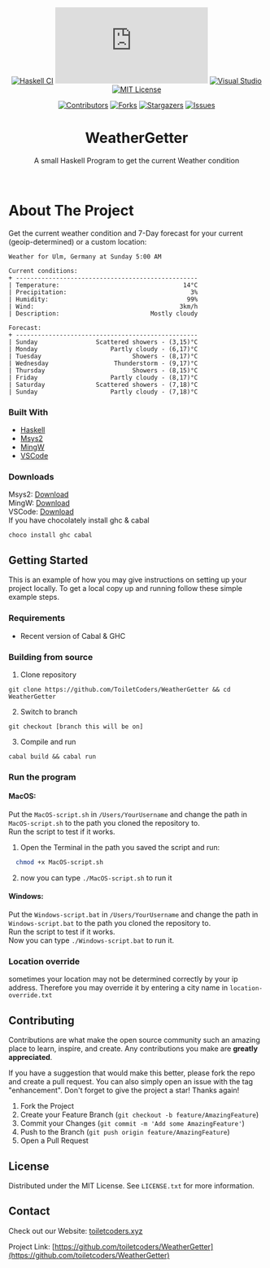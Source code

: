 <div id="top"></div>

<div align="center">

[![Haskell CI](https://github.com/ToiletCoders/WeatherGetter/actions/workflows/haskell.yml/badge.svg)](https://github.com/ToiletCoders/WeatherGetter/actions/workflows/haskell.yml)
[![Latest release](https://badgen.net/github/release/Naereen/Strapdown.js)](https://github.com/toiletcoders/weathergetter/releases)
[![Visual Studio](https://badgen.net/badge/icon/visualstudio?icon=visualstudio&label)](https://visualstudio.microsoft.com)
[![MIT License][license-shield]][license-url]

[![Contributors][contributors-shield]][contributors-url]
[![Forks][forks-shield]][forks-url]
[![Stargazers][stars-shield]][stars-url]
[![Issues][issues-shield]][issues-url]


</div> 


<!-- PROJECT LOGO 
<br />
<div align="center">
  <a href="https://github.com/toiletcoders/WeatherGetter">
    <img src="image/weather-white.png" alt="Logo" width="457" height="229">
  </a>
-->
<h1 align="center">WeatherGetter</h1>

  <p align="center">
    A small Haskell Program to get the current Weather condition
    <br />
    <br />
    <br />

</div>





<!-- ABOUT THE PROJECT -->
# About The Project
Get the current weather condition and 7-Day forecast for your current (geoip-determined) or a custom location:

```
Weather for Ulm, Germany at Sunday 5:00 AM

Current conditions:
+ --------------------------------------------------
| Temperature:                                  14°C
| Precipitation:                                  3%
| Humidity:                                      99%
| Wind:                                        3km/h
| Description:                         Mostly cloudy

Forecast: 
+ --------------------------------------------------
| Sunday                Scattered showers - (3,15)°C
| Monday                    Partly cloudy - (6,17)°C
| Tuesday                         Showers - (8,17)°C
| Wednesday                  Thunderstorm - (9,17)°C
| Thursday                        Showers - (8,15)°C
| Friday                    Partly cloudy - (8,17)°C
| Saturday              Scattered showers - (7,18)°C
| Sunday                    Partly cloudy - (7,18)°C
```




### Built With

* [Haskell](https://www.haskell.org)
* [Msys2](https://www.msys2.org)
* [MingW](https://www.mingw-w64.org)
* [VSCode](https://code.visualstudio.com)




### Downloads

Msys2: [Download](https://www.msys2.org)  
MingW: [Download](https://sourceforge.net/projects/mingw-w64/files/mingw-w64/mingw-w64-release/)  
VSCode: [Download](https://code.visualstudio.com/Download)  
If you have chocolately install ghc & cabal
```
choco install ghc cabal
```
## Getting Started

This is an example of how you may give instructions on setting up your project locally.
To get a local copy up and running follow these simple example steps.

### Requirements

- Recent version of Cabal & GHC
### Building from source

1. Clone repository
```
git clone https://github.com/ToiletCoders/WeatherGetter && cd WeatherGetter
```

2. Switch to branch
```
git checkout [branch this will be on]
```

3. Compile and run
```
cabal build && cabal run
```

### Run the program
#### MacOS:
Put the `MacOS-script.sh` in `/Users/YourUsername` and change the path in `MacOS-script.sh` to the path you cloned the repository to.  
Run the script to test if it works.  
1. Open the Terminal in the path you saved the script and run:  
```sh 
  chmod +x MacOS-script.sh 
```
2. now you can type ``` ./MacOS-script.sh ``` to run it

#### Windows:
Put the `Windows-script.bat` in `/Users/YourUsername` and change the path in `Windows-script.bat` to the path you cloned the repository to.  
Run the script to test if it works.  
Now you can type ``` ./Windows-script.bat ``` to run it.
### Location override

sometimes your location may not be determined correctly by your ip address. Therefore you may override it by entering a city name in `location-override.txt`


## Contributing

Contributions are what make the open source community such an amazing place to learn, inspire, and create. Any contributions you make are **greatly appreciated**.

If you have a suggestion that would make this better, please fork the repo and create a pull request. You can also simply open an issue with the tag "enhancement".
Don't forget to give the project a star! Thanks again!

1. Fork the Project
2. Create your Feature Branch (`git checkout -b feature/AmazingFeature`)
3. Commit your Changes (`git commit -m 'Add some AmazingFeature'`)
4. Push to the Branch (`git push origin feature/AmazingFeature`)
5. Open a Pull Request



## License

Distributed under the MIT License. See `LICENSE.txt` for more information.




## Contact

Check out our Website: [toiletcoders.xyz](https://toiletcoders.xyz)

Project Link: [https://github.com/toiletcoders/WeatherGetter](https://github.com/toiletcoders/WeatherGetter)


[contributors-shield]: https://img.shields.io/github/contributors/toiletcoders/WeatherGetter.svg
[contributors-url]: https://github.com/toiletcoders/WeatherGetter/graphs/contributors
[forks-shield]: https://img.shields.io/github/forks/toiletcoders/WeatherGetter.svg
[forks-url]: https://github.com/toiletcoders/WeatherGetter/network/members
[stars-shield]: https://img.shields.io/github/stars/toiletcoders/WeatherGetter.svg
[stars-url]: https://github.com/toiletcoders/WeatherGetter/stargazers
[issues-shield]: https://img.shields.io/github/issues/toiletcoders/WeatherGetter.svg
[issues-url]: https://github.com/toiletcoders/WeatherGetter/issues
[license-shield]: https://img.shields.io/github/license/toiletcoders/WeatherGetter.svg
[license-url]: https://github.com/toiletcoders/WeatherGetter/LICENSE
[product-screenshot]: images/screenshot.pn

